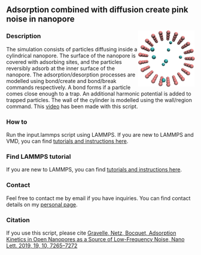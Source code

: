 ## Adsorption combined with diffusion create pink noise in nanopore

<img src="reversible-adsorbing-particles.png" width="30%" align="right"/></a>

### Description

The simulation consists of particles diffusing inside a cylindrical nanopore. The surface of the nanopore is covered with adsorbing sites, and the particles reversibly adsorb at the inner surface of the nanopore. The adsorption/desorption processes are modelled using bond/create and bond/break commands respectively. A bond forms if a particle comes close enough to a trap. An additional harmonic potential is added to trapped particles. The wall of the cylinder is modelled using the wall/region command. This [video](https://youtu.be/lIL5v0_ObnU) has been made with this script.

### How to

Run the input.lammps script using LAMMPS. If you are new to LAMMPS and VMD, you can find [tutorials and instructions here](https://lammpstutorials.github.io/).
 
### Find LAMMPS tutorial

If you are new to LAMMPS, you can find [tutorials and instructions here](https://lammpstutorials.github.io/).

### Contact

Feel free to contact me by email if you have inquiries. You can find contact details on my [personal page](https://simongravelle.github.io/).

### Citation

If you use this script, please cite [Gravelle, Netz, Bocquet, Adsorption Kinetics in Open Nanopores as a Source of Low-Frequency Noise, Nano Lett. 2019, 19, 10, 7265–7272](https://doi.org/10.1021/acs.nanolett.9b02858)
